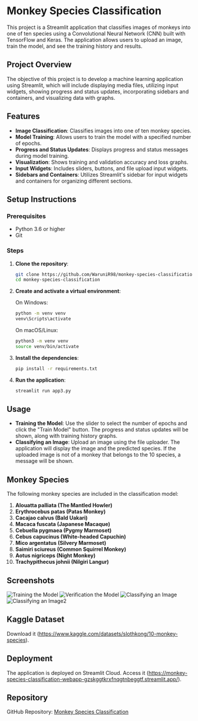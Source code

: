 # Monkey Species Classification

This project is a Streamlit application that classifies images of monkeys into one of ten species using a Convolutional Neural Network (CNN) built with TensorFlow and Keras. The application allows users to upload an image, train the model, and see the training history and results.

## Project Overview

The objective of this project is to develop a machine learning application using Streamlit, which will include displaying media files, utilizing input widgets, showing progress and status updates, incorporating sidebars and containers, and visualizing data with graphs.

## Features

- **Image Classification**: Classifies images into one of ten monkey species.
- **Model Training**: Allows users to train the model with a specified number of epochs.
- **Progress and Status Updates**: Displays progress and status messages during model training.
- **Visualization**: Shows training and validation accuracy and loss graphs.
- **Input Widgets**: Includes sliders, buttons, and file upload input widgets.
- **Sidebars and Containers**: Utilizes Streamlit's sidebar for input widgets and containers for organizing different sections.

## Setup Instructions

### Prerequisites

- Python 3.6 or higher
- Git

### Steps

1. **Clone the repository**:

    ```bash
    git clone https://github.com/WaruniR98/monkey-species-classification.git
    cd monkey-species-classification
    ```

2. **Create and activate a virtual environment**:

    On Windows:
    ```bash
    python -m venv venv
    venv\Scripts\activate
    ```

    On macOS/Linux:
    ```bash
    python3 -m venv venv
    source venv/bin/activate
    ```

3. **Install the dependencies**:

    ```bash
    pip install -r requirements.txt
    ```

4. **Run the application**:

    ```bash
    streamlit run app3.py
    ```

## Usage

- **Training the Model**: Use the slider to select the number of epochs and click the "Train Model" button. The progress and status updates will be shown, along with training history graphs.
- **Classifying an Image**: Upload an image using the file uploader. The application will display the image and the predicted species. If the uploaded image is not of a monkey that belongs to the 10 species, a message will be shown.

## Monkey Species

The following monkey species are included in the classification model:

1. **Alouatta palliata (The Mantled Howler)**
2. **Erythrocebus patas (Patas Monkey)**
3. **Cacajao calvus (Bald Uakari)**
4. **Macaca fuscata (Japanese Macaque)**
5. **Cebuella pygmaea (Pygmy Marmoset)**
6. **Cebus capucinus (White-headed Capuchin)**
7. **Mico argentatus (Silvery Marmoset)**
8. **Saimiri sciureus (Common Squirrel Monkey)**
9. **Aotus nigriceps (Night Monkey)**
10. **Trachypithecus johnii (Nilgiri Langur)**

## Screenshots

![Training the Model](screenshots/Training2_image.png)
![Verification the Model](screenshots/Training1_image.png)
![Classifying an Image](https://github.com/user-attachments/assets/9b5da930-c498-40b9-8017-e68ba4b66582)
![Classifying an Image2](screenshots/classifying_image2.png)

## Kaggle Dataset

Download it (https://www.kaggle.com/datasets/slothkong/10-monkey-species).

## Deployment

The application is deployed on Streamlit Cloud. Access it (https://monkey-species-classification-webapp-gzskggtkrxfnqgtnbeggtf.streamlit.app/).

## Repository

GitHub Repository: [Monkey Species Classification](https://github.com/Waruni9810/monkey-species-classification-webapp)
